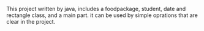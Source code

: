This project written by java, includes a foodpackage, student, date and rectangle class, and a main part.
it can be used by simple oprations that are clear in the project.
